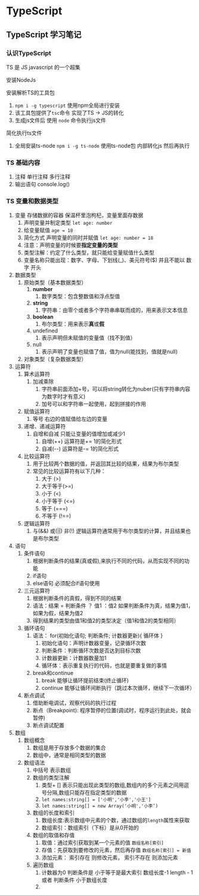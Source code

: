 # TypeScript

## TypeScript 学习笔记

### 认识TypeScript

TS 是 JS javascript 的一个超集

安装NodeJs 

安装解析TS的工具包

1. ` npm i -g typescript ` 使用npm全局进行安装
2. 该工具包提供了` tsc `命令 实现了TS -> JS的转化
3. 生成js文件后 使用 ` node ` 命令执行js文件

简化执行ts文件

1. 全局安装ts-node ` npm i -g ts-node ` 使用ts-node包 内部转化js 然后再执行

### TS 基础内容

1. 注释 单行注释 多行注释
2. 输出语句 console.log()

### TS 变量和数据类型

1. 变量 存储数据的容器 保温杯里泡枸杞，变量里面存数据
   1. 声明变量并制定类型 `let age: number`
   2. 给变量赋值 ` age = 18 `
   3. 简化方式 声明变量的同时并赋值 ` let age: number = 18 `
   4. 注意：声明变量的时候要**指定变量的类型**
   5. 类型注解：约定了什么类型，就只能给变量赋值什么类型 
   6. 变量名称只能出现：数字、字母、下划线(_)、美元符号($) 并且不能以 数字 开头
2. 数据类型
   1. 原始类型（基本数据类型）
      1. **number**
         1. 数字类型：包含整数值和浮点型值
      2. **string**
         1. 字符串：由零个或者多个字符串串联而成的，用来表示文本信息
      3. **boolean**
         1. 布尔类型：用来表示**真**或**假**
      4. undefined
         1. 表示声明但未赋值的变量值（找不到值）
      5. null
         1. 表示声明了变量也赋值了值，值为null(能找到，值就是null)
   2. 对象类型（复杂数据类型）
3. 运算符
   1. 算术运算符
      1. 加减乘除
         1. 字符串前面添加+号，可以将string转化为nuber(只有字符串内容为数字时才有意义)
         2. 加号可以和字符串一起使用，起到拼接的作用
   2. 赋值运算符
      1. 等号 右边的值赋值给左边的变量
   3. 递增、递减运算符
      1. 自增和自减 只能让变量的值增加或减少1
         1. 自增(++) 运算符是+= 1的简化形式
         2. 自减(--) 运算符是-= 1的简化形式
   4. 比较运算符
      1. 用于比较两个数据的值，并返回其比较的结果，结果为布尔类型
      2. 常见的比较运算符有以下几种：
         1. 大于 (>)
         2. 大于等于(>=)
         3. 小于 (<)
         4. 小于等于 (<=)
         5. 等于 (===)
         6. 不等于 (!==)
   5. 逻辑运算符
      1. 与(&&) 或(||) 非(!) 逻辑运算符通常用于布尔类型的计算，并且结果也是布尔类型
4. 语句
   1. 条件语句
      1. 根据判断条件的结果(真或假),来执行不同的代码，从而实现不同的功能
      2. if语句
      3. else语句 必须配合if语句使用
   2. 三元运算符
      1. 根据判断条件的真假，得到不同的结果
      2. 语法：结果 = 判断条件 ？ 值1 ：值2 如果判断条件为真，结果为值1，如果为假，结果为值2
      3. 得到结果的类型由值1和值2的类型决定（值1和值2的类型相同）
   3. 循环语句
      1. 语法： for(初始化语句; 判断条件; 计数器更新){ 循环体 }
         1. 初始化语句：声明计数器变量，记录循环次数
         2. 判断条件：判断循环次数是否达到目标次数
         3. 计数器更新：计数器数量加1
         4. 循环体：表示重复执行的代码，也就是要重复做的事情
      2. break和continue 
         1. break 能够让循环提前结束(终止循环)
         2. continue 能够让循环间断执行（跳过本次循环，继续下一次循环）
   4. 断点调试
      1. 借助断电调试，观察代码的执行过程
      2. 断点（Breakpoint): 程序暂停的位置(调试时，程序运行到此处，就会暂停)
      3. 断点调试配置
5. 数组
   1. 数组概念
      1. 数组是用于存放多个数据的集合
      2. 数组中，通常是相同类型的数据
   2. 数组语法
      1. 中括号 表示数组
      2. 数组的类型注解
         1. 类型+ [] 表示只能出现此类型的数组,数组内的多个元素之间用逗号分隔,数组只能存在指定类型的数据
         2. ` let names:string[] = ['小明','小李','小王'] `
         3. ` let names:string[] = new Array('小明','小李’) `
      3. 数组的长度和索引
         1. 数组长度:表示数组中元素的个数，通过数组的` length `属性来获取
         2. 数组索引：数组索引（下标）是从0开始的
      4. 数组的取值和存值
         1. 取值：通过索引获取到某一个元素的值  ` 数组名称[索引] `
         2. 存值：先获取到要修改的元素，然后再存值 ` 数组名称[索引] = 新值 `
         3. 添加元素： 索引存在 则修改元素， 索引不存在 则添加元素 
      5. 遍历数组
         1. 计数器为0 判断条件是 小于等于是最大索引 数组长度-1 length - 1 或者 判断条件 小于数组长度
         2. 